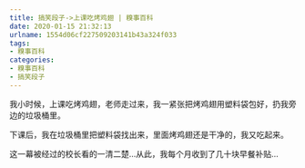 ```yaml
---
title: 搞笑段子->上课吃烤鸡翅 | 糗事百科
date: 2020-01-15 21:32:13
urlname: 1554d06cf227509203141b43a324f033
tags: 
- 糗事百科
categories:
- 糗事百科
- 搞笑段子
---
```

我小时候，上课吃烤鸡翅，老师走过来，我一紧张把烤鸡翅用塑料袋包好，扔我旁边的垃圾桶里。

下课后，我在垃圾桶里把塑料袋找出来，里面烤鸡翅还是干净的，我又吃起来。

这一幕被经过的校长看的一清二楚...从此，我每个月收到了几十块早餐补贴...


